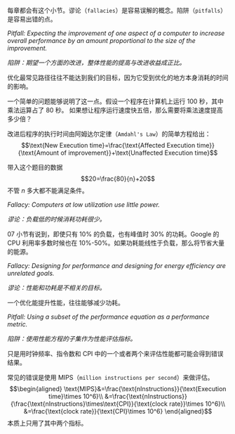 每章都会有这个小节。谬论（`fallacies`）是容易误解的概念。陷阱（`pitfalls`）是容易出错的点。

*Pitfall: Expecting the improvement of one aspect of a computer to increase overall performance by an amount proportional to the size of the improvement.*

*陷阱：期望一个方面的改进，整体性能的提高与改进收益成正比。*

优化最常见路径往往不能达到我们的目标，因为它受到优化的地方本身消耗的时间的影响。

一个简单的问题能够说明了这一点。假设一个程序在计算机上运行 100 秒，其中乘法运算占了 80 秒。 如果想让程序运行速度快五倍，那么需要将乘法速度提高多少倍？

改进后程序的执行时间由阿姆达尔定律（`Amdahl's Law`）的简单方程给出：
$$\text{New Execution time}=\frac{\text{Affected Execution time}}{\text{Amount of improvement}}+\text{Unaffected Execution time}$$

带入这个题目的数据
$$20=\frac{80}{n}+20$$
不管 $n$ 多大都不能满足条件。

*Fallacy: Computers at low utilization use little power.*

*谬论：负载低的时候消耗功耗很少。*

07 小节有说到，即使只有 10% 的负载，也有峰值时 30% 的功耗。Google 的 CPU 利用率多数时候也在 10%-50%。如果功耗能线性于负载，那么将节省大量的能源。

*Fallacy: Designing for performance and designing for energy efficiency are unrelated goals.*

*谬论：性能和功耗是不相关的目标。*

一个优化能提升性能，往往能够减少功耗。

*Pitfall: Using a subset of the performance equation as a performance metric.*

*陷阱：使用性能方程的子集作为性能评估指标。*

只是用时钟频率、指令数和 CPI 中的一个或者两个来评估性能都可能会得到错误结果。

常见的错误是使用 MIPS（`million instructions per second`）来做评估。
$$\begin{aligned}
\text{MIPS}&=\frac{\text{nInstructions}}{\text{Execution time}\times 10^6}\\
&=\frac{\text{nInstructions}}{\frac{\text{nInstructions}\times\text{CPI}}{\text{clock rate}}\times 10^6}\\
&=\frac{\text{clock rate}}{\text{CPI}\times 10^6}
\end{aligned}$$
本质上只用了其中两个指标。
